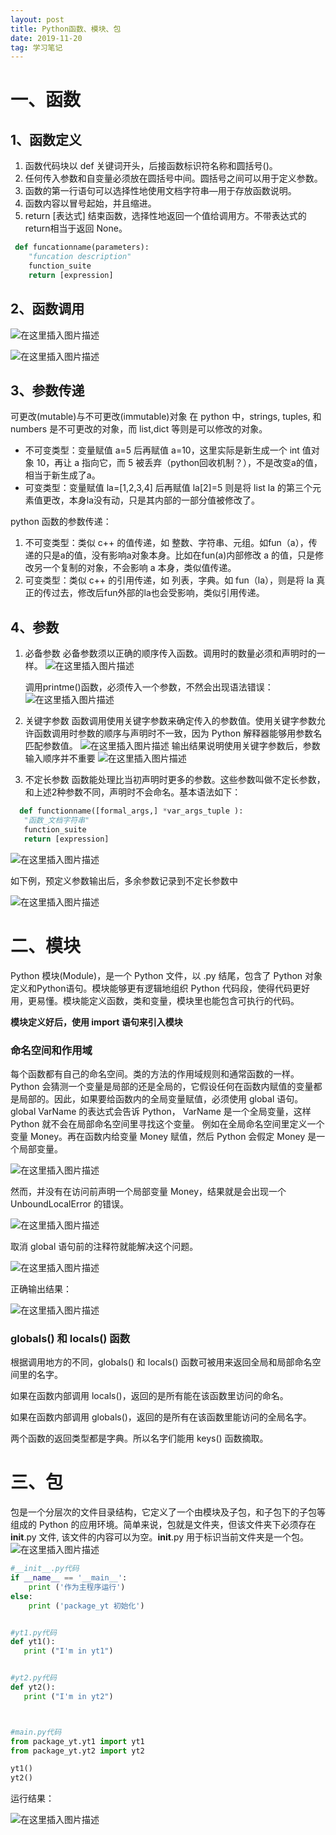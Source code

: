 ```yaml
---
layout: post
title: Python函数、模块、包
date: 2019-11-20
tag: 学习笔记
---
```

# 一、函数
## 1、函数定义

 1. 函数代码块以 def 关键词开头，后接函数标识符名称和圆括号()。
 2. 任何传入参数和自变量必须放在圆括号中间。圆括号之间可以用于定义参数。
 3. 函数的第一行语句可以选择性地使用文档字符串—用于存放函数说明。
 4. 函数内容以冒号起始，并且缩进。
 5. return [表达式] 结束函数，选择性地返回一个值给调用方。不带表达式的return相当于返回 None。


```python
 def funcationname(parameters):
    "funcation description"
    function_suite
    return [expression]
```
## 2、函数调用
![在这里插入图片描述](https://img-blog.csdnimg.cn/20191119214734754.png?x-oss-process=image/watermark,type_ZmFuZ3poZW5naGVpdGk,shadow_10,text_aHR0cHM6Ly9ibG9nLmNzZG4ubmV0L3NpbmF0XzM4NjUwNDcw,size_16,color_FFFFFF,t_70)

![在这里插入图片描述](https://img-blog.csdnimg.cn/20191119214752319.png)
## 3、参数传递
可更改(mutable)与不可更改(immutable)对象
在 python 中，strings, tuples, 和 numbers 是不可更改的对象，而 list,dict 等则是可以修改的对象。

 - 不可变类型：变量赋值 a=5 后再赋值 a=10，这里实际是新生成一个 int 值对象 10，再让 a 指向它，而 5 被丢弃（python回收机制？），不是改变a的值，相当于新生成了a。
 - 可变类型：变量赋值 la=[1,2,3,4] 后再赋值 la[2]=5 则是将 list la 的第三个元素值更改，本身la没有动，只是其内部的一部分值被修改了。

python 函数的参数传递：

 1. 不可变类型：类似 c++ 的值传递，如 整数、字符串、元组。如fun（a），传递的只是a的值，没有影响a对象本身。比如在fun(a)内部修改 a 的值，只是修改另一个复制的对象，不会影响 a 本身，类似值传递。
 2. 可变类型：类似 c++ 的引用传递，如 列表，字典。如 fun（la），则是将 la 真正的传过去，修改后fun外部的la也会受影响，类似引用传递。

## 4、参数


 1. 必备参数
 必备参数须以正确的顺序传入函数。调用时的数量必须和声明时的一样。
 ![在这里插入图片描述](https://img-blog.csdnimg.cn/20191119220549639.png?x-oss-process=image/watermark,type_ZmFuZ3poZW5naGVpdGk,shadow_10,text_aHR0cHM6Ly9ibG9nLmNzZG4ubmV0L3NpbmF0XzM4NjUwNDcw,size_16,color_FFFFFF,t_70)

	调用printme()函数，必须传入一个参数，不然会出现语法错误：![在这里插入图片描述](https://img-blog.csdnimg.cn/20191119220610761.png)

 2. 关键字参数
 函数调用使用关键字参数来确定传入的参数值。使用关键字参数允许函数调用时参数的顺序与声明时不一致，因为 Python 解释器能够用参数名匹配参数值。
 ![在这里插入图片描述](https://img-blog.csdnimg.cn/20191119220929423.png?x-oss-process=image/watermark,type_ZmFuZ3poZW5naGVpdGk,shadow_10,text_aHR0cHM6Ly9ibG9nLmNzZG4ubmV0L3NpbmF0XzM4NjUwNDcw,size_16,color_FFFFFF,t_70)
输出结果说明使用关键字参数后，参数输入顺序并不重要
 ![在这里插入图片描述](https://img-blog.csdnimg.cn/20191119220957163.png)
 3. 不定长参数
  函数能处理比当初声明时更多的参数。这些参数叫做不定长参数，和上述2种参数不同，声明时不会命名。基本语法如下：

```python
  def functionname([formal_args,] *var_args_tuple ):
   "函数_文档字符串"
   function_suite
   return [expression]
```
![在这里插入图片描述](https://img-blog.csdnimg.cn/20191119221537782.png?x-oss-process=image/watermark,type_ZmFuZ3poZW5naGVpdGk,shadow_10,text_aHR0cHM6Ly9ibG9nLmNzZG4ubmV0L3NpbmF0XzM4NjUwNDcw,size_16,color_FFFFFF,t_70)

如下例，预定义参数输出后，多余参数记录到不定长参数中

![在这里插入图片描述](https://img-blog.csdnimg.cn/2019111922155356.png?x-oss-process=image/watermark,type_ZmFuZ3poZW5naGVpdGk,shadow_10,text_aHR0cHM6Ly9ibG9nLmNzZG4ubmV0L3NpbmF0XzM4NjUwNDcw,size_16,color_FFFFFF,t_70)

# 二、模块
Python 模块(Module)，是一个 Python 文件，以 .py 结尾，包含了 Python 对象定义和Python语句。模块能够更有逻辑地组织 Python 代码段，使得代码更好用，更易懂。模块能定义函数，类和变量，模块里也能包含可执行的代码。

**模块定义好后，使用 import 语句来引入模块**
### 命名空间和作用域
每个函数都有自己的命名空间。类的方法的作用域规则和通常函数的一样。Python 会猜测一个变量是局部的还是全局的，它假设任何在函数内赋值的变量都是局部的。因此，如果要给函数内的全局变量赋值，必须使用 global 语句。global VarName 的表达式会告诉 Python， VarName 是一个全局变量，这样 Python 就不会在局部命名空间里寻找这个变量。
例如在全局命名空间里定义一个变量 Money。再在函数内给变量 Money 赋值，然后 Python 会假定 Money 是一个局部变量。

![在这里插入图片描述](https://img-blog.csdnimg.cn/20191120102146673.png?x-oss-process=image/watermark,type_ZmFuZ3poZW5naGVpdGk,shadow_10,text_aHR0cHM6Ly9ibG9nLmNzZG4ubmV0L3NpbmF0XzM4NjUwNDcw,size_16,color_FFFFFF,t_70)

然而，并没有在访问前声明一个局部变量 Money，结果就是会出现一个 UnboundLocalError 的错误。

![在这里插入图片描述](https://img-blog.csdnimg.cn/20191120102300164.png?x-oss-process=image/watermark,type_ZmFuZ3poZW5naGVpdGk,shadow_10,text_aHR0cHM6Ly9ibG9nLmNzZG4ubmV0L3NpbmF0XzM4NjUwNDcw,size_16,color_FFFFFF,t_70)

取消 global 语句前的注释符就能解决这个问题。

![在这里插入图片描述](https://img-blog.csdnimg.cn/20191120102356628.png?x-oss-process=image/watermark,type_ZmFuZ3poZW5naGVpdGk,shadow_10,text_aHR0cHM6Ly9ibG9nLmNzZG4ubmV0L3NpbmF0XzM4NjUwNDcw,size_16,color_FFFFFF,t_70)

正确输出结果：

![在这里插入图片描述](https://img-blog.csdnimg.cn/20191120102406232.png)
### globals() 和 locals() 函数
根据调用地方的不同，globals() 和 locals() 函数可被用来返回全局和局部命名空间里的名字。

如果在函数内部调用 locals()，返回的是所有能在该函数里访问的命名。

如果在函数内部调用 globals()，返回的是所有在该函数里能访问的全局名字。

两个函数的返回类型都是字典。所以名字们能用 keys() 函数摘取。
# 三、包
包是一个分层次的文件目录结构，它定义了一个由模块及子包，和子包下的子包等组成的 Python 的应用环境。简单来说，包就是文件夹，但该文件夹下必须存在 __init__.py 文件, 该文件的内容可以为空。__init__.py 用于标识当前文件夹是一个包。
![在这里插入图片描述](https://img-blog.csdnimg.cn/20191120105918121.png)

```python
#__init__.py代码
if __name__ == '__main__':
    print ('作为主程序运行')
else:
    print ('package_yt 初始化')


#yt1.py代码    
def yt1():
   print ("I'm in yt1")


#yt2.py代码
def yt2():
   print ("I'm in yt2")



#main.py代码
from package_yt.yt1 import yt1
from package_yt.yt2 import yt2

yt1()
yt2()

```
运行结果：

![在这里插入图片描述](https://img-blog.csdnimg.cn/20191120110336400.png)
